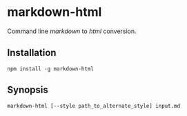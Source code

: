 # markdown-html
Command line *markdown* to *html* conversion. 

## Installation
	npm install -g markdown-html

## Synopsis
	markdown-html [--style path_to_alternate_style] input.md
